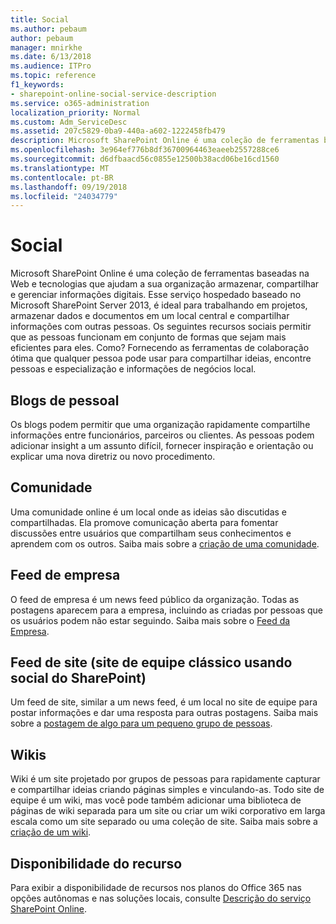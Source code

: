 ```yaml
---
title: Social
ms.author: pebaum
author: pebaum
manager: mnirkhe
ms.date: 6/13/2018
ms.audience: ITPro
ms.topic: reference
f1_keywords:
- sharepoint-online-social-service-description
ms.service: o365-administration
localization_priority: Normal
ms.custom: Adm_ServiceDesc
ms.assetid: 207c5829-0ba9-440a-a602-1222458fb479
description: Microsoft SharePoint Online é uma coleção de ferramentas baseadas na Web e tecnologias que ajudam a sua organização armazenar, compartilhar e gerenciar informações digitais. Esse serviço hospedado baseado no Microsoft SharePoint Server 2013, é ideal para trabalhando em projetos, armazenar dados e documentos em um local central e compartilhar informações com outras pessoas. Os seguintes recursos sociais permitir que as pessoas funcionam em conjunto de formas que sejam mais eficientes para eles. Como? Fornecendo as ferramentas de colaboração ótima que qualquer pessoa pode usar para compartilhar ideias, encontre pessoas e especialização e informações de negócios local.
ms.openlocfilehash: 3e964ef776b8df36700964463eaeeb2557288ce6
ms.sourcegitcommit: d6dfbaacd56c0855e12500b38acd06be16cd1560
ms.translationtype: MT
ms.contentlocale: pt-BR
ms.lasthandoff: 09/19/2018
ms.locfileid: "24034779"
---
```

# <a name="social"></a>Social

Microsoft SharePoint Online é uma coleção de ferramentas baseadas na Web e tecnologias que ajudam a sua organização armazenar, compartilhar e gerenciar informações digitais. Esse serviço hospedado baseado no Microsoft SharePoint Server 2013, é ideal para trabalhando em projetos, armazenar dados e documentos em um local central e compartilhar informações com outras pessoas. Os seguintes recursos sociais permitir que as pessoas funcionam em conjunto de formas que sejam mais eficientes para eles. Como? Fornecendo as ferramentas de colaboração ótima que qualquer pessoa pode usar para compartilhar ideias, encontre pessoas e especialização e informações de negócios local. 
  
## <a name="personal-blogs"></a>Blogs de pessoal
<a name="bkmk_Blogs"> </a>

Os blogs podem permitir que uma organização rapidamente compartilhe informações entre funcionários, parceiros ou clientes. As pessoas podem adicionar insight a um assunto difícil, fornecer inspiração e orientação ou explicar uma nova diretriz ou novo procedimento.
  
## <a name="community"></a>Comunidade
<a name="bkmk_Community"> </a>

Uma comunidade online é um local onde as ideias são discutidas e compartilhadas. Ela promove comunicação aberta para fomentar discussões entre usuários que compartilham seus conhecimentos e aprendem com os outros. Saiba mais sobre a [criação de uma comunidade](https://go.microsoft.com/fwlink/p/?LinkId=271061).
  
## <a name="company-feed"></a>Feed de empresa
<a name="bkmk_CompanyFeed"> </a>

O feed de empresa é um news feed público da organização. Todas as postagens aparecem para a empresa, incluindo as criadas por pessoas que os usuários podem não estar seguindo. Saiba mais sobre o [Feed da Empresa](https://go.microsoft.com/fwlink/p/?LinkId=271062).
  
## <a name="site-feed-classic-team-site-using-sharepoint-social"></a>Feed de site (site de equipe clássico usando social do SharePoint)
<a name="bkmk_SiteFeed"> </a>

Um feed de site, similar a um news feed, é um local no site de equipe para postar informações e dar uma resposta para outras postagens. Saiba mais sobre a [postagem de algo para um pequeno grupo de pessoas](https://go.microsoft.com/fwlink/p/?LinkId=271071).
  
## <a name="wikis"></a>Wikis
<a name="bkmk_Wikis"> </a>

Wiki é um site projetado por grupos de pessoas para rapidamente capturar e compartilhar ideias criando páginas simples e vinculando-as. Todo site de equipe é um wiki, mas você pode também adicionar uma biblioteca de páginas de wiki separada para um site ou criar um wiki corporativo em larga escala como um site separado ou uma coleção de site. Saiba mais sobre a [criação de um wiki](https://go.microsoft.com/fwlink/p/?LinkId=271358).
  
## <a name="feature-availability"></a>Disponibilidade do recurso
<a name="bkmk_Wikis"> </a>

Para exibir a disponibilidade de recursos nos planos do Office 365 nas opções autônomas e nas soluções locais, consulte [Descrição do serviço SharePoint Online](sharepoint-online-service-description.md).
  

